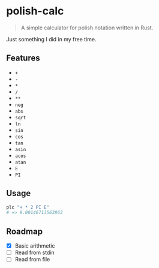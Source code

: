 # polish-calc

> A simple calculator for polish notation written in Rust.

Just something I did in my free time.

## Features

- `+`
- `-`
- `*`
- `/`
- `**`
- `neg`
- `abs`
- `sqrt`
- `ln`
- `sin`
- `cos`
- `tan`
- `asin`
- `acos`
- `atan`
- `E`
- `PI`

## Usage

```bash
plc "+ * 2 PI E"
# => 9.00146713563863
```

## Roadmap

- [x] Basic arithmetic
- [ ] Read from stdin
- [ ] Read from file

